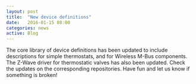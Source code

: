 ```yaml
---
layout: post
title:  "New device definitions"
date:   2016-01-15 08:00
categories: news
active: Blog
---
```

The core library of device definitions has been updated to include descriptions for simple thermostats, and for Wireless M-Bus components. The Z-Wave driver for thermostatic valves has also been updated. Check the updates on the corresponding repositories.
Have fun and let us know if something is broken!
